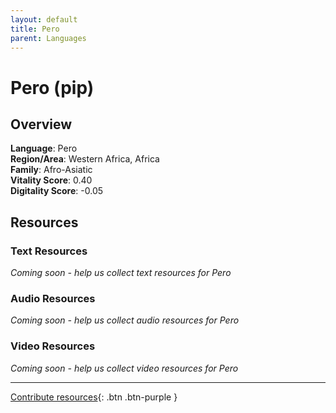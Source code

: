 ```yaml
---
layout: default
title: Pero
parent: Languages
---
```


# Pero (pip)

## Overview

**Language**: Pero  
**Region/Area**: Western Africa, Africa  
**Family**: Afro-Asiatic  
**Vitality Score**: 0.40  
**Digitality Score**: -0.05  

## Resources

### Text Resources
*Coming soon - help us collect text resources for Pero*

### Audio Resources
*Coming soon - help us collect audio resources for Pero*

### Video Resources
*Coming soon - help us collect video resources for Pero*

---

[Contribute resources](https://fairtrain.github.io/){: .btn .btn-purple }
